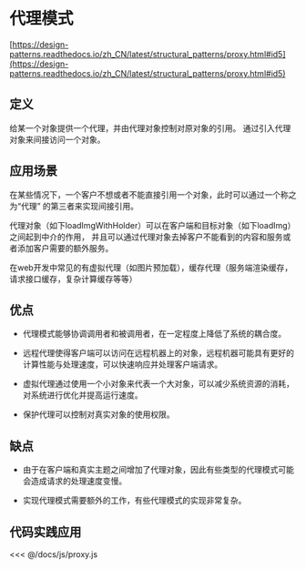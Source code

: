 # 代理模式

[https://design-patterns.readthedocs.io/zh_CN/latest/structural_patterns/proxy.html#id5](https://design-patterns.readthedocs.io/zh_CN/latest/structural_patterns/proxy.html#id5)

## 定义

给某一个对象提供一个代理，并由代理对象控制对原对象的引用。 通过引入代理对象来间接访问一个对象。
 
## 应用场景

在某些情况下，一个客户不想或者不能直接引用一个对象，此时可以通过一个称之为“代理” 的第三者来实现间接引用。 

代理对象（如下loadImgWithHolder）可以在客户端和目标对象（如下loadImg）之间起到中介的作用， 并且可以通过代理对象去掉客户不能看到的内容和服务或者添加客户需要的额外服务。

在web开发中常见的有虚拟代理（如图片预加载），缓存代理（服务端渲染缓存，请求接口缓存，复杂计算缓存等等）

## 优点

- 代理模式能够协调调用者和被调用者，在一定程度上降低了系统的耦合度。

- 远程代理使得客户端可以访问在远程机器上的对象，远程机器可能具有更好的计算性能与处理速度，可以快速响应并处理客户端请求。

- 虚拟代理通过使用一个小对象来代表一个大对象，可以减少系统资源的消耗，对系统进行优化并提高运行速度。

- 保护代理可以控制对真实对象的使用权限。


## 缺点

- 由于在客户端和真实主题之间增加了代理对象，因此有些类型的代理模式可能会造成请求的处理速度变慢。

- 实现代理模式需要额外的工作，有些代理模式的实现非常复杂。

## 代码实践应用

<proxy />

<<< @/docs/js/proxy.js